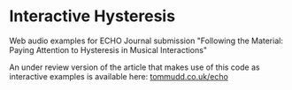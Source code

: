 # Interactive Hysteresis

Web audio examples for ECHO Journal submission "Following the Material: Paying Attention to Hysteresis in Musical Interactions"

An under review version of the article that makes use of this code as interactive examples is available here: [tommudd.co.uk/echo](https://tommudd.co.uk/echo)
